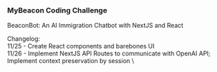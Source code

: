 ### MyBeacon Coding Challenge

BeaconBot: An AI Immigration Chatbot with NextJS and React

Changelog: \
11/25 - Create React components and barebones UI \
11/26 - Implement NextJS API Routes to communicate with OpenAI API; Implement context preservation by session \

